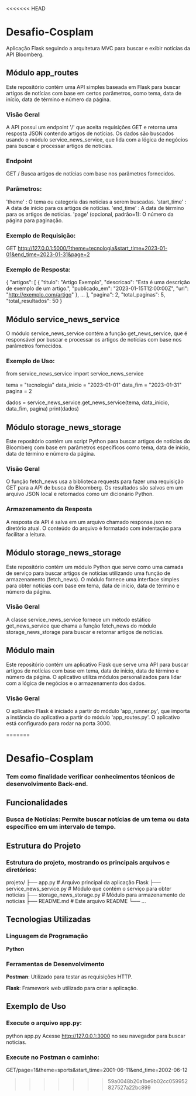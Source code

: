 <<<<<<< HEAD
# Desafio-Cosplam
 Aplicação Flask seguindo a arquitetura MVC para buscar e exibir notícias da API Bloomberg.

## Módulo app_routes
Este repositório contém uma API simples baseada em Flask para buscar artigos de notícias com base em certos parâmetros, como tema, data de início, data de término e número da página.

### Visão Geral
A API possui um endpoint '/' que aceita requisições GET e retorna uma resposta JSON contendo artigos de notícias. Os dados são buscados usando o módulo service_news_service, que lida com a lógica de negócios para buscar e processar artigos de notícias.

### Endpoint
GET /
Busca artigos de notícias com base nos parâmetros fornecidos.

### Parâmetros:

'theme' : O tema ou categoria das notícias a serem buscadas.
'start_time' : A data de início para os artigos de notícias.
'end_time' : A data de término para os artigos de notícias.
'page' (opcional, padrão=1): O número da página para paginação.

### Exemplo de Requisição:
 GET http://127.0.0.1:5000/?theme=tecnologia&start_time=2023-01-01&end_time=2023-01-31&page=2

### Exemplo de Resposta:
 {
    "artigos": [
        {
            "titulo": "Artigo Exemplo",
            "descricao": "Esta é uma descrição de exemplo de um artigo.",
            "publicado_em": "2023-01-15T12:00:00Z",
            "url": "http://exemplo.com/artigo"
        },
        ...
    ],
    "pagina": 2,
    "total_paginas": 5,
    "total_resultados": 50
}


## Módulo service_news_service
 O módulo service_news_service contém a função get_news_service, que é responsável por buscar e processar os artigos de notícias com base nos parâmetros fornecidos.

### Exemplo de Uso:
 from service_news_service import service_news_service

tema = "tecnologia"
data_inicio = "2023-01-01"
data_fim = "2023-01-31"
pagina = 2

dados = service_news_service.get_news_service(tema, data_inicio, data_fim, pagina)
print(dados)

##  Módulo storage_news_storage
 Este repositório contém um script Python para buscar artigos de notícias do Bloomberg com base em parâmetros específicos como tema, data de início, data de término e número da página.

### Visão Geral
 O função fetch_news usa a biblioteca requests para fazer uma requisição GET para a API de busca do Bloomberg. Os resultados são salvos em um arquivo JSON local e retornados como um dicionário Python.

### Armazenamento da Resposta
 A resposta da API é salva em um arquivo chamado response.json no diretório atual. O conteúdo do arquivo é formatado com indentação para facilitar a leitura.

##  Módulo storage_news_storage
 Este repositório contém um módulo Python que serve como uma camada de serviço para buscar artigos de notícias utilizando uma função de armazenamento (fetch_news). O módulo fornece uma interface simples para obter notícias com base em tema, data de início, data de término e número da página.

### Visão Geral
 A classe service_news_service fornece um método estático get_news_service que chama a função fetch_news do módulo storage_news_storage para buscar e retornar artigos de notícias.

##  Módulo main 
 Este repositório contém um aplicativo Flask que serve uma API para buscar artigos de notícias com base em tema, data de início, data de término e número da página. O aplicativo utiliza módulos personalizados para lidar com a lógica de negócios e o armazenamento dos dados.

### Visão Geral
 O aplicativo Flask é iniciado a partir do módulo 'app_runner.py', que importa a instância do aplicativo a partir do módulo 'app_routes.py'. O aplicativo está configurado para rodar na porta 3000.


=======
# Desafio-Cosplam 
### Tem como finalidade verificar conhecimentos técnicos de desenvolvimento Back-end.

## Funcionalidades
### Busca de Notícias: Permite buscar notícias de um tema ou data específico em um intervalo de tempo.

## Estrutura do Projeto
### Estrutura do projeto, mostrando os principais arquivos e diretórios:

projeto/
├── app.py               # Arquivo principal da aplicação Flask
├── service_news_service.py  # Módulo que contém o serviço para obter notícias
├── storage_news_storage.py  # Módulo para armazenamento de notícias
├── README.md            # Este arquivo README
└── ...

## Tecnologias Utilizadas

### Linguagem de Programação

**Python**

### Ferramentas de Desenvolvimento

 **Postman**: Utilizado para testar as requisições HTTP.
 
 **Flask**: Framework web utilizado para criar a aplicação.

## Exemplo de Uso
### Execute o arquivo app.py:
  python app.py
  Acesse http://127.0.0.1:3000 no seu navegador para buscar notícias.
### Execute no Postman o caminho:
  GET/page=1&theme=sports&start_time=2001-06-11&end_time=2002-06-12
>>>>>>> 59a0048b20a1be9b02cc059952827527a22bc899


